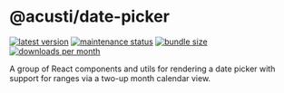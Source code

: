 # @acusti/date-picker

[![latest version](https://img.shields.io/npm/v/@acusti/css-value-input?style=for-the-badge)](https://www.npmjs.com/package/@acusti/css-value-input)
[![maintenance status](https://img.shields.io/npms-io/maintenance-score/@acusti/css-value-input?style=for-the-badge)](https://npms.io/search?q=%40acusti%2Fcss-value-input)
[![bundle size](https://img.shields.io/bundlephobia/minzip/@acusti/css-value-input?style=for-the-badge)](https://bundlephobia.com/package/@acusti/css-value-input)
[![downloads per month](https://img.shields.io/npm/dm/@acusti/css-value-input?style=for-the-badge)](https://www.npmjs.com/package/@acusti/css-value-input)

A group of React components and utils for rendering a date picker with
support for ranges via a two-up month calendar view.
